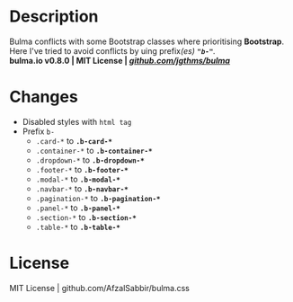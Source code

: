 # Description
Bulma conflicts with some Bootstrap classes where prioritising <strong>Bootstrap</strong>.<br>
Here I've tried to avoid conflicts by uing prefix<i>(es)</i> <i><strong>`"b-"`</strong>.<br></i>
<strong>bulma.io v0.8.0 | MIT License | <a href="https://github.com/jgthms/bulma"><i>github.com/jgthms/bulma</i></a></strong>
# Changes
- Disabled styles with `html tag`
- Prefix `b-`
  - `.card-*`             to <strong>`.b-card-*`</strong>
  - `.container-*`        to <strong>`.b-container-*`</strong>
  - `.dropdown-*`         to <strong>`.b-dropdown-*`</strong>
  - `.footer-*`           to <strong>`.b-footer-*`</strong>
  - `.modal-*`            to <strong>`.b-modal-*`</strong>
  - `.navbar-*`           to <strong>`.b-navbar-*`</strong>
  - `.pagination-*`       to <strong>`.b-pagination-*`</strong>
  - `.panel-*`            to <strong>`.b-panel-*`</strong>
  - `.section-*`          to <strong>`.b-section-*`</strong>
  - `.table-*`            to <strong>`.b-table-*`</strong>
  
# License
MIT License | github.com/AfzalSabbir/bulma.css
